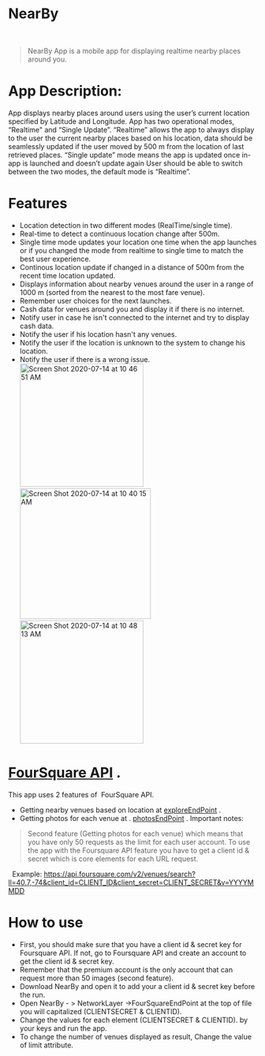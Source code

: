 # NearBy
 
> NearBy App is a mobile app for displaying realtime nearby places around you.

# App Description:
App displays nearby places around users using the user’s current location specified by Latitude and Longitude. App has two operational modes, “Realtime" and “Single Update”. “Realtime” allows the app to always display to the user the current nearby places based on his location, data should be seamlessly updated if the user moved by 500 m from the location of last retrieved places.
“Single update” mode means the app is updated once in-app is launched and doesn’t update again
User should be able to switch between the two modes, the default mode is “Realtime”.
 
     
# Features
- Location detection in two different modes (RealTime/single time).
- Real-time to detect a continuous location change after 500m.
- Single time mode updates your location one time when the app launches or if you changed the mode from realtime to single time to match the best user experience.
- Continous location update if changed in a distance of 500m from the recent time location updated.
- Displays information about nearby venues around the user in a range of 1000 m (sorted from the nearest to the most fare venue).
- Remember user choices for the next launches. 
- Cash data for venues around you and display it if there is no internet.
- Notify user in case he isn't connected to the internet and try to display cash data.
- Notify the user if his location hasn't any venues.
- Notify the user if the location is unknown to the system to change his location.
- Notify the user if there is a wrong issue.
<img width="250" alt="Screen Shot 2020-07-14 at 10 46 51 AM" src="https://user-images.githubusercontent.com/64661105/87411997-c2c45800-c5c8-11ea-957a-893a5238ce01.png"><img width="265" alt="Screen Shot 2020-07-14 at 10 40 15 AM" src="https://user-images.githubusercontent.com/64661105/87412026-c952cf80-c5c8-11ea-888b-ca139a6f21bc.png"><img width="250" alt="Screen Shot 2020-07-14 at 10 48 13 AM" src="https://user-images.githubusercontent.com/64661105/87412451-5b5ad800-c5c9-11ea-905d-8c9e29e406f0.png">


# <a href="https://developer.foursquare.com/docs/">FourSquare API</a> .
This app uses 2 features of  FourSquare API.
- Getting nearby venues based on location at <a href="https://developer.foursquare.com/docs/venues/explore">exploreEndPoint</a> .
- Getting photos for each venue at . <a href="https://developer.foursquare.com/docs/venues/photos">photosEndPoint</a> .
Important notes:
> Second feature (Getting photos for each venue) which means that you have only 50 requests as the limit for each user account.
> To use the app with the Foursquare API feature you have to get a client id & secret which is core elements for each URL request.

  Example: https://api.foursquare.com/v2/venues/search?ll=40.7,-74&client_id=CLIENT_ID&client_secret=CLIENT_SECRET&v=YYYYMMDD
  
# How to use

- First, you should make sure that you have a client id & secret key for Foursquare API. If not, go to Foursquare API and create an account to get the client id & secret key.
- Remember that the premium account is the only account that can request more than 50 images (second feature).
- Download NearBy and open it to add your a client id & secret key before the run.
- Open NearBy - > NetworkLayer ->FourSquareEndPoint at the top of file you will capitalized (CLIENTSECRET & CLIENTID).
- Change the values for each element (CLIENTSECRET & CLIENTID). by your keys and run the app.
- To change the number of venues displayed as result, Change the value of limit attribute.
 
 
 
